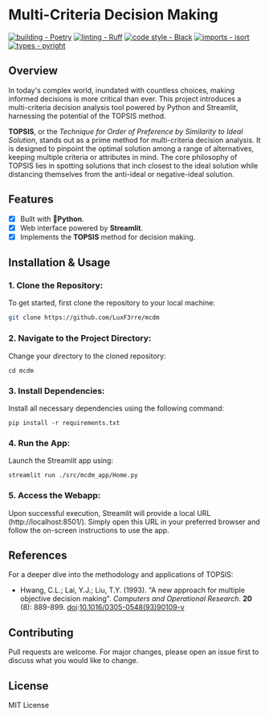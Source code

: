 # Multi-Criteria Decision Making

[![building - Poetry](https://img.shields.io/endpoint?url=https://raw.githubusercontent.com/python-poetry/website/main/static/badge/v0.json)](https://python-poetry.org/)
[![linting - Ruff](https://img.shields.io/endpoint?url=https://raw.githubusercontent.com/astral-sh/ruff/main/assets/badge/v2.json)](https://github.com/astral-sh/ruff)
[![code style - Black](https://img.shields.io/badge/code%20style-black-000000.svg)](https://github.com/psf/black)
[![imports - isort](https://img.shields.io/badge/%20imports-isort-%231674b1?style=flat&labelColor=ef8336)](https://pycqa.github.io/isort/)
[![types - pyright](https://img.shields.io/badge/types-pyright-blue.svg)](https://github.com/microsoft/pyright)

## Overview

In today's complex world, inundated with countless choices, making informed decisions is more critical than ever. This project introduces a multi-criteria decision analysis tool powered by Python and Streamlit, harnessing the potential of the TOPSIS method.

**TOPSIS**, or the *Technique for Order of Preference by Similarity to Ideal Solution*, stands out as a prime method for multi-criteria decision analysis. It is designed to pinpoint the optimal solution among a range of alternatives, keeping multiple criteria or attributes in mind. The core philosophy of TOPSIS lies in spotting solutions that inch closest to the ideal solution while distancing themselves from the anti-ideal or negative-ideal solution.

## Features

- [x] Built with **🐍Python**.
- [x] Web interface powered by **Streamlit**.
- [x] Implements the **TOPSIS** method for decision making.

## Installation & Usage

### 1. **Clone the Repository:**

To get started, first clone the repository to your local machine:

```bash
git clone https://github.com/LuxF3rre/mcdm
```

### 2. Navigate to the Project Directory:
Change your directory to the cloned repository:

```console
cd mcdm
```

### 3. Install Dependencies:
Install all necessary dependencies using the following command:

```console
pip install -r requirements.txt
```

### 4. Run the App:
Launch the Streamlit app using:

```console
streamlit run ./src/mcdm_app/Home.py
```

### 5. Access the Webapp:
Upon successful execution, Streamlit will provide a local URL (http://localhost:8501/). Simply open this URL in your preferred browser and follow the on-screen instructions to use the app.

## References

For a deeper dive into the methodology and applications of TOPSIS:

- Hwang, C.L.; Lai, Y.J.; Liu, T.Y. (1993). "A new approach for multiple objective decision making". _Computers and Operational Research_. **20** (8): 889-899. [doi](https://en.wikipedia.org/wiki/Doi_(identifier) "Doi (identifier)"):[10.1016/0305-0548(93)90109-v](https://doi.org/10.1016%2F0305-0548%2893%2990109-v)

## Contributing

Pull requests are welcome. For major changes, please open an issue first to discuss what you would like to change.

## License

MIT License
